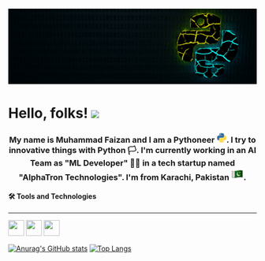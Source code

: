 <!--
### Hi there 👋
-->
![python cover img](resources/python-4785225.jpg)
# Hello, folks! <img src="https://raw.githubusercontent.com/MartinHeinz/MartinHeinz/master/wave.gif" width="30px">
<h3 align='center'>My name is Muhammad Faizan and I am a Pythoneer <img height="20" width="20" src="resources/giphy.gif">. I try to innovative things with Python 🏳️. I'm currently working in an AI Team as "ML Developer" 👨‍💻 in a tech startup named "AlphaTron Technologies". I'm from Karachi, Pakistan <img height="25" width="25" src="resources/pakistan.png">.</h3>

#### 🛠️ Tools and Technologies
----
<img height="32" width="32" src="https://unpkg.com/simple-icons@v4/icons/tensorflow.svg" />
<img height="32" width="32" src="https://unpkg.com/simple-icons@v4/icons/keras.svg" />
<img height="32" width="32" src="https://unpkg.com/simple-icons@v4/icons/python.svg" />

[![Anurag's GitHub stats](https://github-readme-stats.vercel.app/api?username=qfaizan401&show_icons=true)](https://github.com/anuraghazra/github-readme-stats)
[![Top Langs](https://github-readme-stats.vercel.app/api/top-langs/?username=qfaizan401&layout=compact)](https://github.com/anuraghazra/github-readme-stats)




<!--
**qfaizan401/qfaizan401** is a ✨ _special_ ✨ repository because its `README.md` (this file) appears on your GitHub profile.

Here are some ideas to get you started:

- 🔭 I’m currently working on ...
- 🌱 I’m currently learning ...
- 👯 I’m looking to collaborate on ...
- 🤔 I’m looking for help with ...
- 💬 Ask me about ...
- 📫 How to reach me: ...
- 😄 Pronouns: ...
- ⚡ Fun fact: ...
-->
